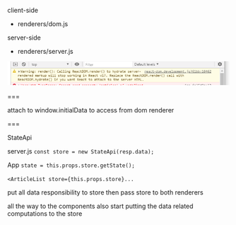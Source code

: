 client-side
- renderers/dom.js


server-side
- renderers/server.js

![](screens/2019-04-04-22-22-15.png)


===

attach to window.initialData to access from dom renderer


===

StateApi

server.js
`const store = new StateApi(resp.data);`

App
`state = this.props.store.getState();`

`<ArticleList store={this.props.store}...`

put all data responsibility to store
then pass store to both renderers

all the way to the components
also start putting the data related computations to the store

